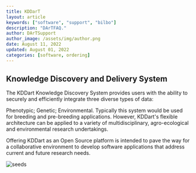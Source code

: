 ```yaml
---
title: KDDarT
layout: article
keywords: ["software", "support", "bilbo"]
description: "DArTFAQ."
author: DArTSupport
author_image: /assets/img/author.png
date: August 11, 2022
updated: August 01, 2022
categories: [software, ordering]
---
```


## Knowledge Discovery and Delivery System

The KDDart Knowledge Discovery System provides users with the ability to securely and efficiently integrate three diverse types of data:

Phenotypic;
Genetic;
Environmental.
Typically this system would be used for breeding and pre-breeding applications. However, KDDart's flexible architecture can be applied to a variety of multidisciplinary, agro-ecological and environmental research undertakings.

Offering KDDart as an Open Source platform is intended to pave the way for a collaborative environment to develop software applications that address current and future research needs.

![seeds](/assets/img/software/KDDart_with_text.png)
